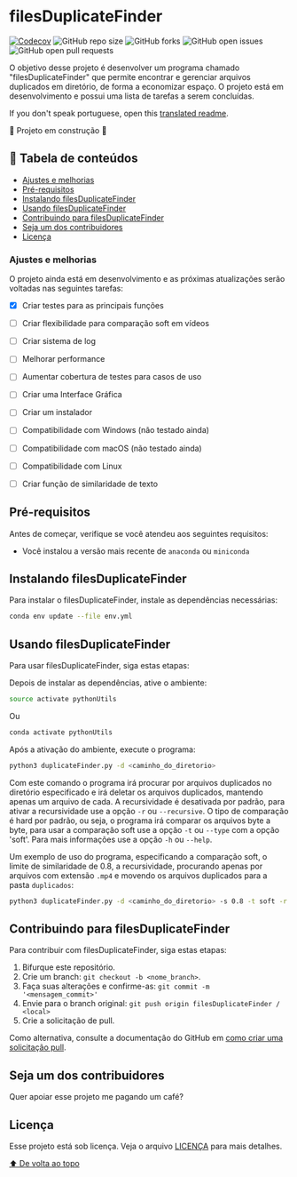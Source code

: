 # filesDuplicateFinder

[![Codecov](https://codecov.io/gh/DenysonJ/filesDuplicateFinder/graph/badge.svg?token=2771FCYD4R)](https://codecov.io/gh/DenysonJ/filesDuplicateFinder)
![GitHub repo size](https://img.shields.io/github/repo-size/DenysonJ/filesDuplicateFinder)
![GitHub forks](https://img.shields.io/github/forks/DenysonJ/filesDuplicateFinder)
![GitHub open issues](https://img.shields.io/github/issues/DenysonJ/filesDuplicateFinder)
![GitHub open pull requests](https://img.shields.io/github/pr-raw/DenysonJ/filesDuplicateFinder)


O objetivo desse projeto é desenvolver um programa chamado "filesDuplicateFinder" que permite encontrar e gerenciar arquivos duplicados em diretório, de forma a economizar espaço. O projeto está em desenvolvimento e possui uma lista de tarefas a serem concluídas.

If you don't speak portuguese, open this [translated readme](README-en.md).

:construction: Projeto em construção :construction:

## 📝 Tabela de conteúdos

- [Ajustes e melhorias](#ajustes-e-melhorias)
- [Pré-requisitos](#pré-requisitos)
- [Instalando filesDuplicateFinder](#instalando-filesduplicatefinder)
- [Usando filesDuplicateFinder](#usando-filesduplicatefinder)
- [Contribuindo para filesDuplicateFinder](#contribuindo-para-filesduplicatefinder)
- [Seja um dos contribuidores](#seja-um-dos-contribuidores)
- [Licença](#licença)


### Ajustes e melhorias

O projeto ainda está em desenvolvimento e as próximas atualizações serão voltadas nas seguintes tarefas:

- [X] Criar testes para as principais funções
- [ ] Criar flexibilidade para comparação soft em vídeos 
- [ ] Criar sistema de log
- [ ] Melhorar performance
- [ ] Aumentar cobertura de testes para casos de uso
- [ ] Criar uma Interface Gráfica
- [ ] Criar um instalador
- [ ] Compatibilidade com Windows (não testado ainda)
- [ ] Compatibilidade com macOS (não testado ainda)
- [ ] Compatibilidade com Linux
- [ ] Criar função de similaridade de texto


## Pré-requisitos

Antes de começar, verifique se você atendeu aos seguintes requisitos:

- Você instalou a versão mais recente de `anaconda` ou `miniconda`


## Instalando filesDuplicateFinder

Para instalar o filesDuplicateFinder, instale as dependências necessárias:


``` bash
conda env update --file env.yml
```


## Usando filesDuplicateFinder

Para usar filesDuplicateFinder, siga estas etapas:

Depois de instalar as dependências, ative o ambiente:

``` bash
source activate pythonUtils
```

Ou


``` bash
conda activate pythonUtils
```

Após a ativação do ambiente, execute o programa:

``` bash
python3 duplicateFinder.py -d <caminho_do_diretorio>
```

Com este comando o programa irá procurar por arquivos duplicados no diretório especificado e irá deletar os arquivos duplicados, mantendo apenas um arquivo de cada. A recursividade é desativada por padrão, para ativar a recursividade use a opção `-r` ou `--recursive`. O tipo de comparação é hard por padrão, ou seja, o programa irá comparar os arquivos byte a byte, para usar a comparação soft use a opção `-t` ou `--type` com a opção 'soft'. Para mais informações use a opção `-h` ou `--help`.

Um exemplo de uso do programa, especificando a comparação soft, o limite de similaridade de 0.8, a recursividade, procurando apenas por arquivos com extensão `.mp4` e movendo os arquivos duplicados para a pasta `duplicados`:


``` bash
python3 duplicateFinder.py -d <caminho_do_diretorio> -s 0.8 -t soft -r -i mp4 -a move -o duplicados
```

## Contribuindo para filesDuplicateFinder

Para contribuir com filesDuplicateFinder, siga estas etapas:

1. Bifurque este repositório.
2. Crie um branch: `git checkout -b <nome_branch>`.
3. Faça suas alterações e confirme-as: `git commit -m '<mensagem_commit>'`
4. Envie para o branch original: `git push origin filesDuplicateFinder / <local>`
5. Crie a solicitação de pull.

Como alternativa, consulte a documentação do GitHub em [como criar uma solicitação pull](https://help.github.com/en/github/collaborating-with-issues-and-pull-requests/creating-a-pull-request).


## Seja um dos contribuidores

Quer apoiar esse projeto me pagando um café? 


## Licença

Esse projeto está sob licença. Veja o arquivo [LICENÇA](LICENSE) para mais detalhes.

[⬆ De volta ao topo](#filesDuplicateFinder)<br>